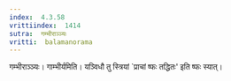 ```yaml
---
index:  4.3.58
vrittiindex:  1414
sutra:  गम्भीराञ्ञ्यः
vritti:  balamanorama 
---
```


गम्भीराञ्ञ्यः। गाम्भीर्यमिति। यञ्विधौ तु स्त्रियां `प्राचां ष्फः तद्धितः' इति ष्फः स्यात्।

